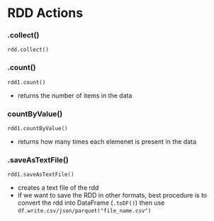 # RDD Actions

### .collect()

```rdd.collect()```



### .count()

```rdd1.count()```

- returns the number of items in the data




### countByValue()

```rdd1.countByValue()```

- returns how many times each elemenet is present in the data



### .saveAsTextFile()

```rdd1.saveAsTextFile()```

- creates a text file of the rdd
- if we want to save the RDD in other formats, best procedure is to convert the rdd into DataFrame (```.toDF()```) then use ```df.write.csv/json/parquet("file_name.csv")```